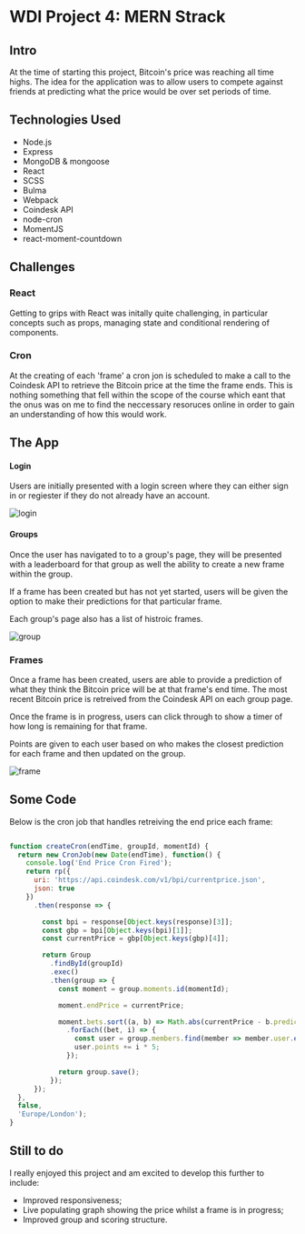 # WDI Project 4: MERN Strack


## Intro

At the time of starting this project, Bitcoin's price was reaching all time highs.  The idea for the application was to allow users to compete against friends at predicting what the price would be over set periods of time.

## Technologies Used

* Node.js
* Express
* MongoDB & mongoose
* React
* SCSS
* Bulma
* Webpack
* Coindesk API
* node-cron
* MomentJS
* react-moment-countdown

##  Challenges

### React

Getting to grips with React was initally quite challenging, in particular concepts such as props, managing state and conditional rendering of components.

### Cron

At the creating of each 'frame' a cron jon is scheduled to make a call to the Coindesk API to retrieve the Bitcoin price at the time the frame ends.  This is nothing something that fell within the scope of the course which eant that the onus was on me to find the neccessary resoruces online in order to gain an understanding of how this would work.  

## The App

#### Login

Users are initially presented with a login screen where they can either sign in or regiester if they do not already have an account.

![login](file:///Users/Gavin/Development/WDI_PROJECT_4/src/assets/ab-login.png?time=1517345997506ts/ab-login.png)

#### Groups

Once the user has navigated to to a group's page, they will be presented with a leaderboard for that group as well the ability to create a new frame within the group.

If a frame has been created but has not yet started, users will be given the option to make their predictions for that particular frame.  

Each group's page also has a list of histroic frames.

![group](file:///Users/Gavin/Development/WDI_PROJECT_4/src/assets/ab-group.png?time=1517346435358)

### Frames

Once a frame has been created, users are able to provide a prediction of what they think the Bitcoin price will be at that frame's end time.  The most recent Bitcoin price is retreived from the Coindesk API on each group page.

Once the frame is in progress, users can click through to show a timer of how long is remaining for that frame.  

Points are given to each user based on who makes the closest prediction for each frame and then updated on the group.

![frame](file:///Users/Gavin/Development/WDI_PROJECT_4/src/assets/ab-frame.png?time=1517346863537)

## Some Code

Below is the cron job that handles retreiving the end price each frame:

```javascript

function createCron(endTime, groupId, momentId) {
  return new CronJob(new Date(endTime), function() {
    console.log('End Price Cron Fired');
    return rp({
      uri: 'https://api.coindesk.com/v1/bpi/currentprice.json',
      json: true
    })
      .then(response => {

        const bpi = response[Object.keys(response)[3]];
        const gbp = bpi[Object.keys(bpi)[1]];
        const currentPrice = gbp[Object.keys(gbp)[4]];

        return Group
          .findById(groupId)
          .exec()
          .then(group => {
            const moment = group.moments.id(momentId);

            moment.endPrice = currentPrice;

            moment.bets.sort((a, b) => Math.abs(currentPrice - b.prediction) - Math.abs(currentPrice - a.prediction))
              .forEach((bet, i) => {
                const user = group.members.find(member => member.user.equals(bet.user));
                user.points += i * 5;
              });

            return group.save();
          });
      });
  },
  false,
  'Europe/London');
}

```

## Still to do

I really enjoyed this project and am excited to develop this further to include:

* Improved responsiveness;
* Live populating graph showing the price whilst a frame is in progress;
* Improved group and scoring structure.
